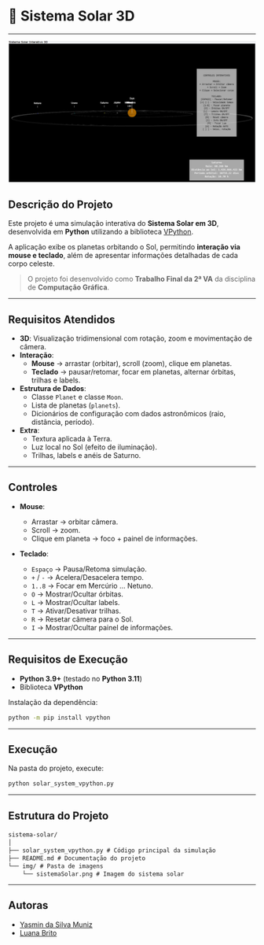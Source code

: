 # 🌌 Sistema Solar 3D  

---

![Sistema Solar](img/sistemaSolar.png)

## Descrição do Projeto
Este projeto é uma simulação interativa do **Sistema Solar em 3D**, desenvolvida em **Python** utilizando a biblioteca [VPython](https://vpython.org/).  

A aplicação exibe os planetas orbitando o Sol, permitindo **interação via mouse e teclado**, além de apresentar informações detalhadas de cada corpo celeste.  

> O projeto foi desenvolvido como **Trabalho Final da 2ª VA** da disciplina de **Computação Gráfica**.

---

## Requisitos Atendidos
- **3D**: Visualização tridimensional com rotação, zoom e movimentação de câmera.  
- **Interação**:  
  - **Mouse** → arrastar (orbitar), scroll (zoom), clique em planetas.  
  - **Teclado** → pausar/retomar, focar em planetas, alternar órbitas, trilhas e labels.  
- **Estrutura de Dados**:  
  - Classe `Planet` e classe `Moon`.  
  - Lista de planetas (`planets`).  
  - Dicionários de configuração com dados astronômicos (raio, distância, período).  
- **Extra**:  
  - Textura aplicada à Terra.  
  - Luz local no Sol (efeito de iluminação).  
  - Trilhas, labels e anéis de Saturno.  

---

## Controles

- **Mouse**:  
  - Arrastar → orbitar câmera.  
  - Scroll → zoom.  
  - Clique em planeta → foco + painel de informações.  

- **Teclado**:  
  - `Espaço` → Pausa/Retoma simulação.  
  - `+` / `-` → Acelera/Desacelera tempo.  
  - `1..8` → Focar em Mercúrio … Netuno.  
  - `O` → Mostrar/Ocultar órbitas.  
  - `L` → Mostrar/Ocultar labels.  
  - `T` → Ativar/Desativar trilhas.  
  - `R` → Resetar câmera para o Sol.  
  - `I` → Mostrar/Ocultar painel de informações.  

---

## Requisitos de Execução
- **Python 3.9+** (testado no **Python 3.11**)  
- Biblioteca **VPython**  

Instalação da dependência:
```bash
python -m pip install vpython
````

---

## Execução

Na pasta do projeto, execute:

```bash
python solar_system_vpython.py
```

---

## Estrutura do Projeto

```
sistema-solar/
│
├── solar_system_vpython.py # Código principal da simulação
├── README.md # Documentação do projeto
└── img/ # Pasta de imagens
    └── sistemaSolar.png # Imagem do sistema solar          
```

---


## Autoras

* [Yasmin da Silva Muniz](https://github.com/Yasmiinmuniz)
* [Luana Brito](https://github.com/LuBrito371)
